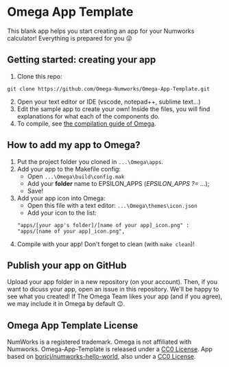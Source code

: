# Omega App Template

This blank app helps you start creating an app for your Numworks calculator! Everything is prepared for you :stuck_out_tongue_winking_eye:

## Getting started: creating your app

1. Clone this repo:
```
git clone https://github.com/Omega-Numworks/Omega-App-Template.git
```
2. Open your text editor or IDE (vscode, notepad++, sublime text...)
3. Edit the sample app to create your own! Inside the files, you will find explanations for what each of the components do.
4. To compile, see [the compilation guide of Omega](https://github.com/Omega-Numworks/Omega#installation).

## How to add my app to Omega?

1. Put the project folder you cloned in `...\Omega\apps`.
2. Add your app to the Makefile config:
    * Open `...\Omega\build\config.mak`
    * Add your __**folder**__ name to EPSILON_APPS (*EPSILON_APPS ?= ...*);
    * Save!
3. Add your app icon into Omega:
    * Open this file with a text editor: `...\Omega\themes\icon.json`
    * Add your icon to the list:
    ```
    "apps/[your app's folder]/[name of your app]_icon.png" : "apps/[name of your app]_icon.png",
    ```
4. Compile with your app! Don't forget to clean (with `make clean`)!

## Publish your app on GitHub

Upload your app folder in a new repository (on your account). Then, if you want to dicuss your app, open an issue in this repository. We'll be happy to see what you created! If The Omega Team likes your app (and if you agree), we may include it in Omega by default :wink:.

## Omega App Template License

NumWorks is a registered trademark. Omega is not affiliated with Numworks. Omega-App-Template is released under a [CC0 License](https://creativecommons.org/publicdomain/zero/1.0/). App based on [boricj/numworks-hello-world](https://github.com/boricj/numworks-hello-world), also under a [CC0 License](https://creativecommons.org/publicdomain/zero/1.0/).
